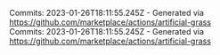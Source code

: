Commits: 2023-01-26T18:11:55.245Z - Generated via https://github.com/marketplace/actions/artificial-grass
<br>
Commits: 2023-01-26T18:11:55.245Z - Generated via https://github.com/marketplace/actions/artificial-grass
<br>
